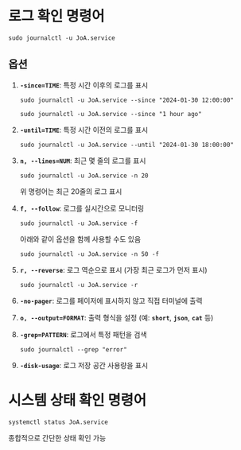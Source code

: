 # 로그 확인 명령어
```
sudo journalctl -u JoA.service
```

## 옵션

1. **`-since=TIME`**: 특정 시간 이후의 로그를 표시

    ```
    sudo journalctl -u JoA.service --since "2024-01-30 12:00:00"
    ```

    ```
    sudo journalctl -u JoA.service --since "1 hour ago"
    ```

2. **`-until=TIME`**: 특정 시간 이전의 로그를 표시

    ```
    sudo journalctl -u JoA.service --until "2024-01-30 18:00:00"
    ```

3. **`n, --lines=NUM`**: 최근 몇 줄의 로그를 표시

    ```
    sudo journalctl -u JoA.service -n 20
    ```

   위 명령어는 최근 20줄의 로그 표시

4. **`f, --follow`**: 로그를 실시간으로 모니터링

    ```
    sudo journalctl -u JoA.service -f
    ```

   아래와 같이 옵션을 함께 사용할 수도 있음

    ```
    sudo journalctl -u JoA.service -n 50 -f
    ```

5. **`r, --reverse`**: 로그 역순으로 표시 (가장 최근 로그가 먼저 표시)

    ```
    sudo journalctl -u JoA.service -r
    ```

6. **`-no-pager`**: 로그를 페이저에 표시하지 않고 직접 터미널에 출력

7. **`o, --output=FORMAT`**: 출력 형식을 설정 (예: **`short`**, **`json`**, **`cat`** 등)

8. **`-grep=PATTERN`**: 로그에서 특정 패턴을 검색

    ```
    sudo journalctl --grep "error"
    ```

9. **`-disk-usage`**: 로그 저장 공간 사용량을 표시

# 시스템 상태 확인 명령어

```
systemctl status JoA.service
```

종합적으로 간단한 상태 확인 가능
